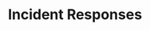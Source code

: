 ---
layout: default
title: Incident Responses
nav_order: 3
parent: Sustainable Risk Incident Insights
---